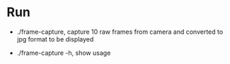 # Run

* ./frame-capture, capture 10 raw frames from camera and converted to jpg format to be displayed

* ./frame-capture -h, show usage
